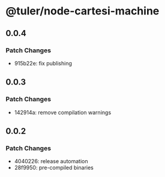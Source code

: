 # @tuler/node-cartesi-machine

## 0.0.4

### Patch Changes

- 915b22e: fix publishing

## 0.0.3

### Patch Changes

- 142914a: remove compilation warnings

## 0.0.2

### Patch Changes

- 4040226: release automation
- 28f9950: pre-compiled binaries
